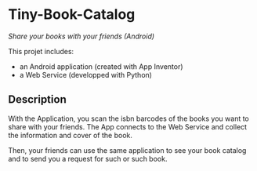# Tiny-Book-Catalog
*Share your books with your friends (Android)*

This projet includes:
- an Android application (created with App Inventor)
- a Web Service (developped with Python)

## Description

With the Application, you scan the isbn barcodes of the books you want to share with your friends.
The App connects to the Web Service and collect the information and cover of the book.

Then, your friends can use the same application to see your book catalog and to send you a request for such or such book.


